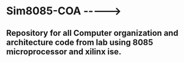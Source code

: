 # Sim8085-COA ----->
## Repository for all Computer organization and architecture code from lab using 8085 microprocessor and xilinx ise. 

